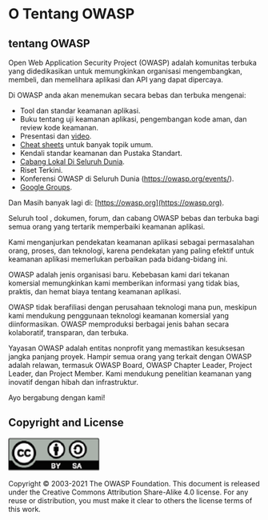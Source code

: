 # O Tentang OWASP

## tentang OWASP

Open Web Application Security Project (OWASP) adalah komunitas terbuka yang didedikasikan untuk memungkinkan organisasi mengembangkan, membeli, dan memelihara aplikasi dan API yang dapat dipercaya.

Di OWASP anda akan menemukan secara bebas dan terbuka mengenai:

- Tool dan standar keamanan aplikasi.
- Buku tentang uji keamanan aplikasi, pengembangan kode aman, dan review kode keamanan.
- Presentasi dan [video](https://www.youtube.com/user/OWASPGLOBAL).
- [Cheat sheets](https://cheatsheetseries.owasp.org/) untuk banyak topik umum.
- Kendali standar keamanan dan Pustaka Standart.
- [Cabang Lokal Di Seluruh Dunia](https://owasp.org/chapters/).
- Riset Terkini.
- Konferensi OWASP di Seluruh Dunia (https://owasp.org/events/).
- [Google Groups](https://groups.google.com/a/owasp.org).

Dan Masih banyak lagi di: [https://owasp.org](https://owasp.org).

Seluruh tool , dokumen, forum, dan cabang OWASP bebas dan terbuka bagi semua orang yang tertarik memperbaiki keamanan aplikasi. 

Kami menganjurkan pendekatan keamanan aplikasi sebagai permasalahan orang, proses, dan teknologi, karena pendekatan yang paling efektif untuk keamanan aplikasi memerlukan perbaikan pada bidang-bidang ini.

OWASP adalah jenis organisasi baru. Kebebasan kami dari tekanan komersial memungkinkan kami memberikan informasi yang tidak bias, praktis, dan hemat biaya tentang keamanan aplikasi.

OWASP tidak berafiliasi dengan perusahaan teknologi mana pun, meskipun kami mendukung penggunaan teknologi keamanan komersial yang diinformasikan. OWASP memproduksi berbagai jenis bahan secara kolaboratif, transparan, dan terbuka.

Yayasan OWASP adalah entitas nonprofit yang memastikan kesuksesan jangka panjang proyek. Hampir semua orang yang terkait dengan OWASP adalah relawan, termasuk OWASP Board, OWASP Chapter Leader, Project Leader, dan Project Member. Kami mendukung penelitian keamanan yang inovatif dengan hibah dan infrastruktur.

Ayo bergabung dengan kami!

## Copyright and License

![license](images/license.png)

Copyright © 2003-2021 The OWASP Foundation. This document is released under the Creative Commons Attribution Share-Alike 4.0 license. For any reuse or distribution, you must make it clear to others the license terms of this work.
